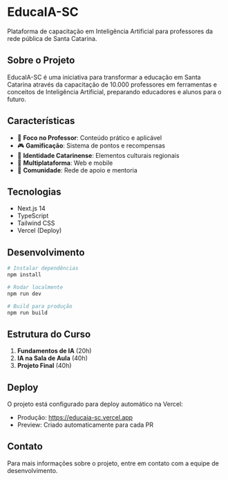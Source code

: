# EducaIA-SC

Plataforma de capacitação em Inteligência Artificial para professores da rede pública de Santa Catarina.

## Sobre o Projeto

EducaIA-SC é uma iniciativa para transformar a educação em Santa Catarina através da capacitação de 10.000 professores em ferramentas e conceitos de Inteligência Artificial, preparando educadores e alunos para o futuro.

## Características

- 🎯 **Foco no Professor**: Conteúdo prático e aplicável
- 🎮 **Gamificação**: Sistema de pontos e recompensas
- 🌟 **Identidade Catarinense**: Elementos culturais regionais
- 📱 **Multiplataforma**: Web e mobile
- 🤝 **Comunidade**: Rede de apoio e mentoria

## Tecnologias

- Next.js 14
- TypeScript
- Tailwind CSS
- Vercel (Deploy)

## Desenvolvimento

```bash
# Instalar dependências
npm install

# Rodar localmente
npm run dev

# Build para produção
npm run build
```

## Estrutura do Curso

1. **Fundamentos de IA** (20h)
2. **IA na Sala de Aula** (40h)
3. **Projeto Final** (40h)

## Deploy

O projeto está configurado para deploy automático na Vercel:
- Produção: https://educaia-sc.vercel.app
- Preview: Criado automaticamente para cada PR

## Contato

Para mais informações sobre o projeto, entre em contato com a equipe de desenvolvimento.
